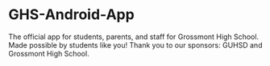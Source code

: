 # GHS-Android-App
The official app for students, parents, and staff for Grossmont High School. Made possible by students like you!
Thank you to our sponsors: GUHSD and Grossmont High School.
